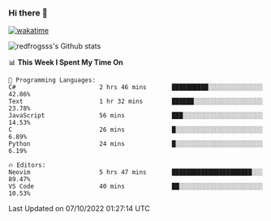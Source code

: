 ### Hi there 👋

[![wakatime](https://wakatime.com/badge/user/2cbd8003-b8b8-4565-92d7-ad9c23ff1846.svg)](https://wakatime.com/@2cbd8003-b8b8-4565-92d7-ad9c23ff1846)

<img src="https://github-readme-stats.vercel.app/api?username=redfrogsss&show_icons=true" alt="redfrogsss's Github stats"></img>

<!--START_SECTION:waka-->
📊 **This Week I Spent My Time On** 

```text
💬 Programming Languages: 
C#                       2 hrs 46 mins       ██████████░░░░░░░░░░░░░░░   42.86% 
Text                     1 hr 32 mins        ██████░░░░░░░░░░░░░░░░░░░   23.78% 
JavaScript               56 mins             ███░░░░░░░░░░░░░░░░░░░░░░   14.53% 
C                        26 mins             █░░░░░░░░░░░░░░░░░░░░░░░░   6.89% 
Python                   24 mins             █░░░░░░░░░░░░░░░░░░░░░░░░   6.19%

🔥 Editors: 
Neovim                   5 hrs 47 mins       ██████████████████████░░░   89.47% 
VS Code                  40 mins             ██░░░░░░░░░░░░░░░░░░░░░░░   10.53%

```


 Last Updated on 07/10/2022 01:27:14 UTC
<!--END_SECTION:waka-->
